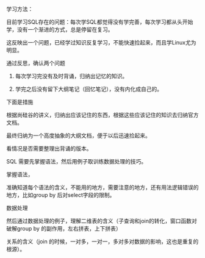 学习方法：

目前学习SQL存在的问题：每次学SQL都觉得没有学完善，每次学习都从头开始学，没有一个渐进的方式，总是停留在复习。

这反映出一个问题，已经学过知识反复学习，不能快速捡起来，而且学Linux尤为明显。

通过反思，确认两个问题

1.  每次学习完没有及时背诵，归纳出记忆的知识。
    
2.  学完之后没有留下大纲笔记（回忆笔记），没有内化成自己的。
    

下面是措施

根据尚硅谷的讲义，归纳出应该记住的东西，根据这些应该记住的知识去归纳官方文档。

最终归纳为一个高度抽象的大纲文档，便于以后迅速捡起来。

看情况是否需要整理出背诵的版本。

SQL 需要先掌握语法，然后用例子取训练数据处理的技巧。

掌握语法，

准确知道每个语法的含义，不能用的地方，需要注意的地方，还有用法逻辑错误的地方，比如group by 后对select字段的限制。

数据处理

然后通过数据处理的例子，理解二维表的含义（子查询和join的转化，窗口函数对破解group by 的副作用，左右拼表，上下拼表）

关系的含义（join 的时候，一对多，一对一，多对多对数据的影响，这也是重复的根源）。





